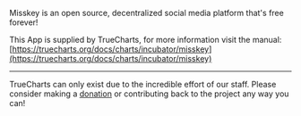 Misskey is an open source, decentralized social media platform that's free forever!

This App is supplied by TrueCharts, for more information visit the manual: [https://truecharts.org/docs/charts/incubator/misskey](https://truecharts.org/docs/charts/incubator/misskey)

---

TrueCharts can only exist due to the incredible effort of our staff.
Please consider making a [donation](https://truecharts.org/docs/about/sponsor) or contributing back to the project any way you can!
